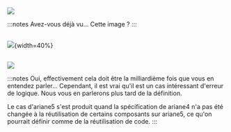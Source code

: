 #
![](assets/img/avdv.jpg)

:::notes
Avez-vous déjà vu… Cette image ?
:::

##
![](assets/img/ariane5.jpg){width=40%}

##
![](assets/img/arian5.gif)

:::notes
Oui, effectivement cela doit être la milliardième fois que vous en entendez parler…
Cependant, il est vrai qu'il est un cas intéressant d'erreur de logique. Nous vous en parlerons plus tard de la définition.

Le cas d'ariane5 s'est produit quand la spécification de ariane4 n'a pas été changée à la réutilisation de certains composants sur ariane5, ce qu'on pourrait définir comme de la réutilisation de code.
:::
